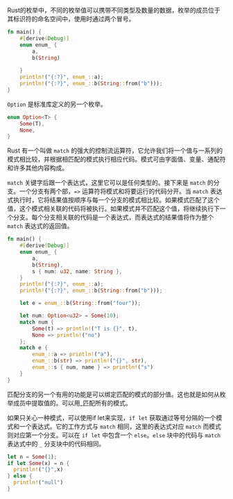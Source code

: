  Rust的枚举中，不同的枚举值可以携带不同类型及数量的数据，枚举的成员位于其标识符的命名空间中，使用时通过两个冒号。

```rust
fn main() {
    #[derive(Debug)]
    enum enum_ {
        a,
        b(String)
    
    }
    println!("{:?}", enum_::a);
    println!("{:?}", enum_::b(String::from("b")));
}
```

`Option` 是标准库定义的另一个枚举。

```rust
enum Option<T> {
    Some(T),
    None,
}
```

Rust 有一个叫做 `match` 的强大的控制流运算符，它允许我们将一个值与一系列的模式相比较，并根据相匹配的模式执行相应代码。模式可由字面值、变量、通配符和许多其他内容构成。

 `match` 关键字后跟一个表达式，这里它可以是任何类型的。接下来是 `match` 的分支。一个分支有两个部，`=>` 运算符将模式和将要运行的代码分开。当 `match` 表达式执行时，它将结果值按顺序与每一个分支的模式相比较。如果模式匹配了这个值，这个模式相关联的代码将被执行。如果模式并不匹配这个值，将继续执行下一个分支。每个分支相关联的代码是一个表达式，而表达式的结果值将作为整个 `match` 表达式的返回值。

```rust
fn main() {
    #[derive(Debug)]
    enum enum_ {
        a,
        b(String),
        s { num: u32, name: String },
    }
    println!("{:?}", enum_::a);
    println!("{:?}", enum_::b(String::from("b")));

    let e = enum_::b(String::from("four"));

    let num: Option<u32> = Some(10);
    match num {
        Some(t) => println!("T is {}", t),
        None => println!("no")
    };
    match e {
        enum_::a => println!("a"),
        enum_::b(str) => println!("{}", str),
        enum_::s { num, name } => println!("s")
    }
}
```

匹配分支的另一个有用的功能是可以绑定匹配的模式的部分值。这也就是如何从枚举成员中提取值的。可以用_匹配所有的模式。

如果只关心一种模式，可以使用if let来实现，`if let` 获取通过等号分隔的一个模式和一个表达式。它的工作方式与 `match` 相同，这里的表达式对应 `match` 而模式则对应第一个分支。可以在 `if let` 中包含一个 `else`。`else` 块中的代码与 `match` 表达式中的 `_` 分支块中的代码相同。

```rust
let n = Some(1);
if let Some(x) = n {
  println!("{}",x)
} else {
  println!("null")
}
```

